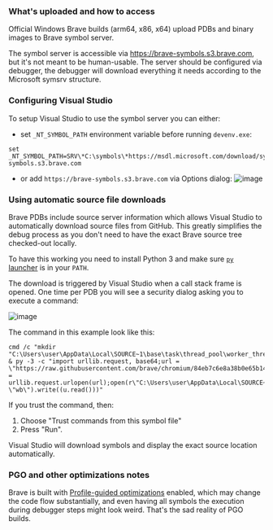 ### What's uploaded and how to access

Official Windows Brave builds (arm64, x86, x64) upload PDBs and binary images to Brave symbol server.

The symbol server is accessible via https://brave-symbols.s3.brave.com, but it's not meant to be human-usable. The server should be configured via debugger, the debugger will download everything it needs according to the Microsoft symsrv structure.

### Configuring Visual Studio

To setup Visual Studio to use the symbol server you can either:
* set `_NT_SYMBOL_PATH` environment variable before running `devenv.exe`:
```
set _NT_SYMBOL_PATH=SRV\*C:\symbols\*https://msdl.microsoft.com/download/symbols;SRV\*C:\symbols\*https://brave-symbols.s3.brave.com
```
* or add `https://brave-symbols.s3.brave.com` via Options dialog:
![image](https://github.com/brave/brave-browser/assets/5928869/8bbd3c98-02d7-4b2b-b4cf-d23d04353377)

### Using automatic source file downloads

Brave PDBs include source server information which allows Visual Studio to automatically download source files from GitHub. This greatly simplifies the debug process as you don't need to have the exact Brave source tree checked-out locally.

To have this working you need to install Python 3 and make sure [`py` launcher](https://docs.python.org/3/using/windows.html#launcher) is in your `PATH`.

The download is triggered by Visual Studio when a call stack frame is opened. One time per PDB you will see a security dialog asking you to execute a command:

![image](https://github.com/brave/brave-browser/assets/5928869/b8f97b9a-f0e5-4cde-910b-ea42ed5698cf)

The command in this example look like this:
```
cmd /c "mkdir "C:\Users\user\AppData\Local\SOURCE~1\base\task\thread_pool\worker_thread.cc\84eb7c6e8a38b0e65b14f75cfec8144ffbc4b359" & py -3 -c "import urllib.request, base64;url = \"https://raw.githubusercontent.com/brave/chromium/84eb7c6e8a38b0e65b14f75cfec8144ffbc4b359/base/task/thread_pool/worker_thread.cc\";u = urllib.request.urlopen(url);open(r\"C:\Users\user\AppData\Local\SOURCE~1\base\task\thread_pool\worker_thread.cc\84eb7c6e8a38b0e65b14f75cfec8144ffbc4b359\worker_thread.cc\", \"wb\").write((u.read()))"
```

If you trust the command, then:
1. Choose "Trust commands from this symbol file"
2. Press "Run".

Visual Studio will download symbols and display the exact source location automatically.

### PGO and other optimizations notes

Brave is built with [Profile-guided optimizations](https://clang.llvm.org/docs/UsersManual.html#profile-guided-optimization) enabled, which may change the code flow substantially, and even having all symbols the execution during debugger steps might look weird. That's the sad reality of PGO builds.
